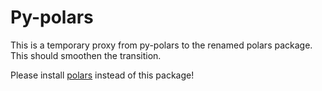 # Py-polars
This is a temporary proxy from py-polars to the renamed polars package.
This should smoothen the transition.

Please install [polars](https://pypi.org/project/polars/) instead of this package!
